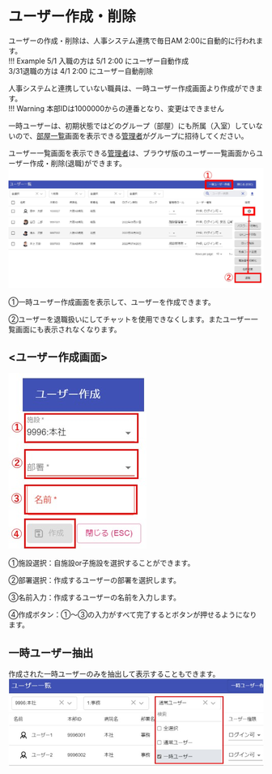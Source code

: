 # ユーザー作成・削除

ユーザーの作成・削除は、人事システム連携で毎日AM 2:00に自動的に行われます。  
!!! Example 
    5/1 入職の方は 5/1 2:00 にユーザー自動作成  
    3/31退職の方は 4/1 2:00 にユーザー自動削除

人事システムと連携していない職員は、一時ユーザー作成画面より作成ができます。  
!!! Warning 
    本部IDは1000000からの連番となり、変更はできません  

一時ユーザーは、初期状態ではどのグループ（部屋）にも所属（入室）していないので、[部屋一覧](pc_group.md#_2)画面を表示できる[管理者](admin.md)がグループに招待してください。  

ユーザー一覧画面を表示できる[管理者](admin.md#1)は、ブラウザ版のユーザー一覧画面からユーザー作成・削除(退職)ができます。  
![Screenshot](img/user1.jpg)  

①一時ユーザー作成画面を表示して、ユーザーを作成できます。  

②ユーザーを退職扱いにしてチャットを使用できなくします。またユーザー一覧画面にも表示されなくなります。  

## <ユーザー作成画面>
![Screenshot](img/user2.jpg)  

①施設選択：自施設or子施設を選択することができます。  

②部署選択：作成するユーザーの部署を選択します。  

③名前入力：作成するユーザーの名前を入力します。  

④作成ボタン：①～③の入力がすべて完了するとボタンが押せるようになります。  

## 一時ユーザー抽出
作成された一時ユーザーのみを抽出して表示することもできます。  
![Screenshot](img/user3.jpg)  
